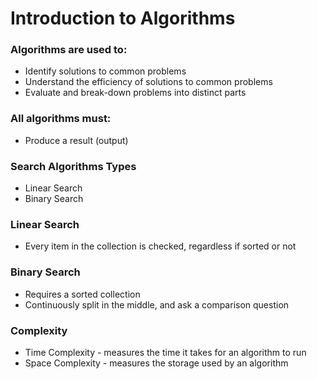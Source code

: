 # Introduction to Algorithms

### Algorithms are used to:
* Identify solutions to common problems
* Understand the efficiency of solutions to common problems
* Evaluate and break-down problems into distinct parts

### All algorithms must:
* Produce a result (output)

### Search Algorithms Types
* Linear Search
* Binary Search

### Linear Search
* Every item in the collection is checked, regardless if sorted or not

### Binary Search
* Requires a sorted collection
* Continuously split in the middle, and ask a comparison question

### Complexity
* Time Complexity - measures the time it takes for an algorithm to run
* Space Complexity - measures the storage used by an algorithm